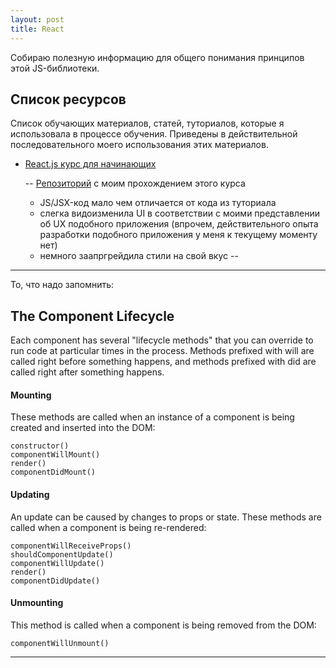 ```yaml
---
layout: post
title: React
---
```


Собираю полезную информацию для общего понимания принципов этой JS-библиотеки.

<h2 class="post__small-heading">Список ресурсов</h2>

Список обучающих материалов, статей, туториалов, которые я использовала в процессе обучения.
Приведены в действительной последовательного моего использования этих материалов.

* [React.js курс для начинающих](https://www.gitbook.com/book/maxfarseer/react-course-ru])

  --
  [Репозиторий](https://github.com/EkaterinaSava/react-course-ru__practice) с моим прохождением этого курса
    * JS/JSX-код мало чем отличается от кода из туториала
    * слегка видоизменила UI в соответствии с моими представлении об UX подобного приложения
    (впрочем, действительного опыта разработки подобного приложения у меня к текущему моменту нет)
    * немного заапргрейдила стили на свой вкус
  --


---

То, что надо запомнить:

<h2 class="post__small-heading">The Component Lifecycle</h2>

Each component has several "lifecycle methods" that you can override
to run code at particular times in the process. Methods prefixed with
will are called right before something happens, and methods
prefixed with did are called right after something happens.

#### Mounting

These methods are called when an instance of a component is being created and inserted into the DOM:


    constructor()
    componentWillMount()
    render()
    componentDidMount()


#### Updating

An update can be caused by changes to props or state. These methods are called when a component is being re-rendered:

    componentWillReceiveProps()
    shouldComponentUpdate()
    componentWillUpdate()
    render()
    componentDidUpdate()

#### Unmounting

This method is called when a component is being removed from the DOM:

    componentWillUnmount()



---

<!-- 11/01/2017 -->

